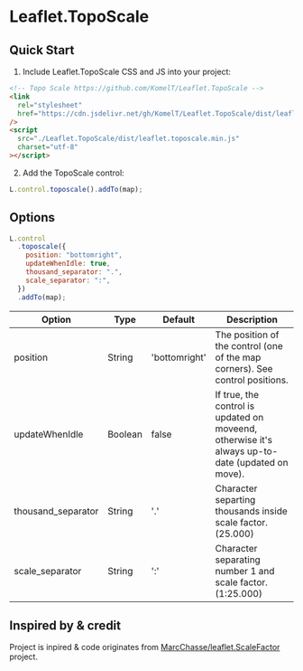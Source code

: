 # Leaflet.TopoScale

## Quick Start

1. Include Leaflet.TopoScale CSS and JS into your project:

```html
<!-- Topo Scale https://github.com/KomelT/Leaflet.TopoScale -->
<link
  rel="stylesheet"
  href="https://cdn.jsdelivr.net/gh/KomelT/Leaflet.TopoScale/dist/leaflet.toposcale.min.css"
/>
<script
  src="./Leaflet.TopoScale/dist/leaflet.toposcale.min.js"
  charset="utf-8"
></script>
```

2. Add the TopoScale control:

```js
L.control.toposcale().addTo(map);
```

## Options

```js
L.control
  .toposcale({
    position: "bottomright",
    updateWhenIdle: true,
    thousand_separator: ".",
    scale_separator: ":",
  })
  .addTo(map);
```

| Option             | Type    | Default       | Description                                                                                     |
| ------------------ | ------- | ------------- | ----------------------------------------------------------------------------------------------- |
| position           | String  | 'bottomright' | The position of the control (one of the map corners). See control positions.                    |
| updateWhenIdle     | Boolean | false         | If true, the control is updated on moveend, otherwise it's always up-to-date (updated on move). |
| thousand_separator | String  | '.'           | Character separting thousands inside scale factor. (25.000)                                     |
| scale_separator    | String  | ':'           | Character separating number 1 and scale factor. (1:25.000)                                      |

## Inspired by & credit

Project is inpired & code originates from [MarcChasse/leaflet.ScaleFactor](https://github.com/MarcChasse/leaflet.ScaleFactor) project.
